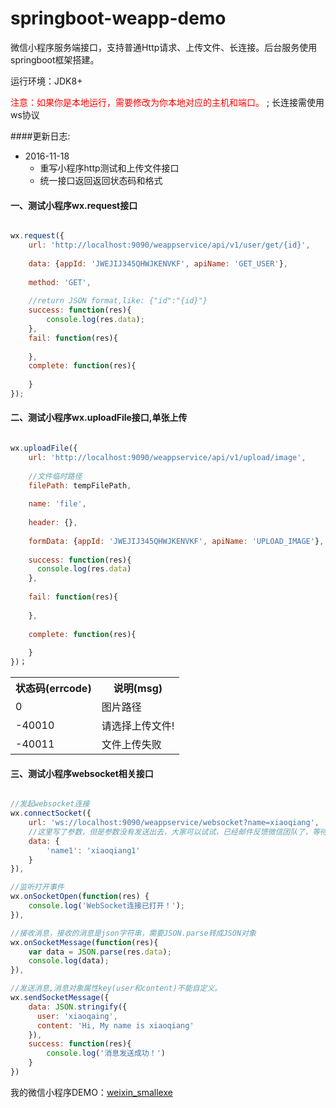 # springboot-weapp-demo
微信小程序服务端接口，支持普通Http请求、上传文件、长连接。后台服务使用springboot框架搭建。

运行环境：JDK8+

<font color="red">注意：如果你是本地运行，需要修改为你本地对应的主机和端口。</font>
; 长连接需使用ws协议

####更新日志:

- 2016-11-18
	- 重写小程序http测试和上传文件接口
	- 统一接口返回返回状态码和格式

#### 一、测试小程序wx.request接口
```javascript

wx.request({
	url: 'http://localhost:9090/weappservice/api/v1/user/get/{id}',
	
    data: {appId: 'JWEJIJ345QHWJKENVKF', apiName: 'GET_USER'},
    
    method: 'GET',
    
    //return JSON format,like: {"id":"{id}"}
    success: function(res){
		console.log(res.data);
    },
    fail: function(res){
    
    },
    complete: function(res){
    
    }
});
```

#### 二、测试小程序wx.uploadFile接口,单张上传
```javascript

wx.uploadFile({
    url: 'http://localhost:9090/weappservice/api/v1/upload/image',
    
    //文件临时路径
    filePath: tempFilePath,
    
    name: 'file',
    
    header: {},
    
    formData: {appId: 'JWEJIJ345QHWJKENVKF', apiName: 'UPLOAD_IMAGE'},
    
    success: function(res){
      console.log(res.data)
    },
    
    fail: function(res){
    
    },
    
    complete: function(res){
    
    }
})；
```

<table>
	<tr>
		<th>状态码(errcode)</th>
		<th>说明(msg)</th>
	</tr>
	<tr>
		<td>0</td>
		<td>图片路径</td>
	</tr>
	<tr>
		<td>-40010</td>
		<td>请选择上传文件!</td>
	</tr>
	<tr>
		<td>-40011</td>
		<td>文件上传失败</td>
	</tr>
</table>

#### 三、测试小程序websocket相关接口
```javascript

//发起websocket连接
wx.connectSocket({
	url: 'ws://localhost:9090/weappservice/websocket?name=xiaoqiang',
  	//这里写了参数，但是参数没有发送出去，大家可以试试，已经邮件反馈微信团队了，等待回复。所以把参数拼接在url后面。
  	data: {
  		'name1': 'xiaoqiang1'
  	}
}),

//监听打开事件
wx.onSocketOpen(function(res) {
  	console.log('WebSocket连接已打开！');
}),

//接收消息，接收的消息是json字符串，需要JSON.parse转成JSON对象
wx.onSocketMessage(function(res){
	var data = JSON.parse(res.data);
	console.log(data);
}),

//发送消息,消息对象属性key(user和content)不能自定义。
wx.sendSocketMessage({
    data: JSON.stringify({
      user: 'xiaoqaing',
      content: 'Hi, My name is xiaoqiang'
    }),
    success: function(res){
    	console.log('消息发送成功！')
    }
})
```

我的微信小程序DEMO：[weixin_smallexe](https://github.com/cocoli/weixin_smallexe)
